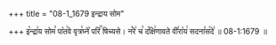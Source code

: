 +++
title = "08-1_1679 इन्द्राय सोम"

+++
इ꣡न्द्रा꣢य सोम꣣ पा꣡त꣢वे वृत्र꣣घ्ने꣡ परि꣢꣯ षिच्यसे। न꣡रे꣢ च꣣ द꣡क्षि꣢णावते वी꣣रा꣡य꣢ सदना꣣स꣡दे꣢ ॥ 08-1:1679 ॥